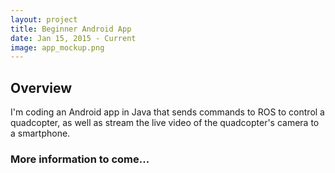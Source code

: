 ```yaml
---
layout: project
title: Beginner Android App
date: Jan 15, 2015 - Current
image: app_mockup.png
---
```


## Overview
I'm coding an Android app in Java that sends commands to ROS to control a quadcopter, as well as stream the live video of the quadcopter's camera to a smartphone.

### More information to come...

